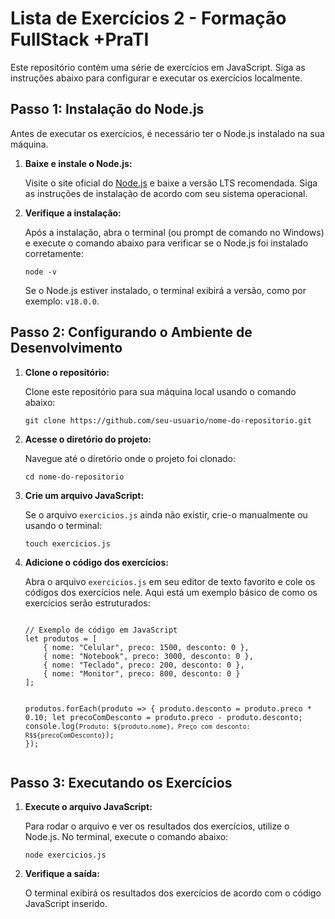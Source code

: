 <h1>Lista de Exercícios 2 - Formação FullStack +PraTI</h1>

<p>Este repositório contém uma série de exercícios em JavaScript. Siga as instruções abaixo para configurar e executar os exercícios localmente.</p>

<h2>Passo 1: Instalação do Node.js</h2>

<p>Antes de executar os exercícios, é necessário ter o Node.js instalado na sua máquina.</p>

<ol>
    <li><strong>Baixe e instale o Node.js:</strong>
        <p>Visite o site oficial do <a href="https://nodejs.org" target="_blank">Node.js</a> e baixe a versão LTS recomendada. Siga as instruções de instalação de acordo com seu sistema operacional.</p>
    </li>
    <li><strong>Verifique a instalação:</strong>
        <p>Após a instalação, abra o terminal (ou prompt de comando no Windows) e execute o comando abaixo para verificar se o Node.js foi instalado corretamente:</p>
        <pre><code>node -v</code></pre>
        <p>Se o Node.js estiver instalado, o terminal exibirá a versão, como por exemplo: <code>v18.0.0</code>.</p>
    </li>
</ol>

<h2>Passo 2: Configurando o Ambiente de Desenvolvimento</h2>

<ol>
    <li><strong>Clone o repositório:</strong>
        <p>Clone este repositório para sua máquina local usando o comando abaixo:</p>
        <pre><code>git clone https://github.com/seu-usuario/nome-do-repositorio.git</code></pre>
    </li>
    <li><strong>Acesse o diretório do projeto:</strong>
        <p>Navegue até o diretório onde o projeto foi clonado:</p>
        <pre><code>cd nome-do-repositorio</code></pre>
    </li>
    <li><strong>Crie um arquivo JavaScript:</strong>
        <p>Se o arquivo <code>exercicios.js</code> ainda não existir, crie-o manualmente ou usando o terminal:</p>
        <pre><code>touch exercicios.js</code></pre>
    </li>
    <li><strong>Adicione o código dos exercícios:</strong>
        <p>Abra o arquivo <code>exercicios.js</code> em seu editor de texto favorito e cole os códigos dos exercícios nele. Aqui está um exemplo básico de como os exercícios serão estruturados:</p>
        <pre><code>
// Exemplo de código em JavaScript
let produtos = [
    { nome: "Celular", preco: 1500, desconto: 0 },
    { nome: "Notebook", preco: 3000, desconto: 0 },
    { nome: "Teclado", preco: 200, desconto: 0 },
    { nome: "Monitor", preco: 800, desconto: 0 }
];

produtos.forEach(produto => {
    produto.desconto = produto.preco * 0.10;
    let precoComDesconto = produto.preco - produto.desconto;
    console.log(`Produto: ${produto.nome}, Preço com desconto: R$${precoComDesconto}`);
});
        </code></pre>
    </li>
</ol>

<h2>Passo 3: Executando os Exercícios</h2>

<ol>
    <li><strong>Execute o arquivo JavaScript:</strong>
        <p>Para rodar o arquivo e ver os resultados dos exercícios, utilize o Node.js. No terminal, execute o comando abaixo:</p>
        <pre><code>node exercicios.js</code></pre>
    </li>
    <li><strong>Verifique a saída:</strong>
        <p>O terminal exibirá os resultados dos exercícios de acordo com o código JavaScript inserido.</p>
    </li>
</ol>
